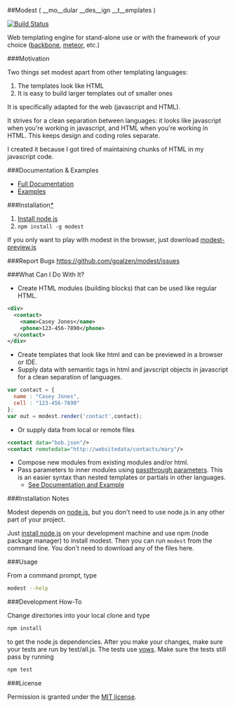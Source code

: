 ##Modest 
( __mo__dular __des__ign __t__emplates )

[![Build Status](https://travis-ci.org/goalzen/modest.png)](https://travis-ci.org/goalzen/modest)

Web templating engine for stand-alone use or with the framework of your choice ([backbone](https://github.com/documentcloud/backbone), [meteor](https://github.com/meteor/meteor), etc.)

###Motivation

Two things set modest apart from other templating languages:

1.  The templates look like HTML
2.  It is easy to build larger templates out of smaller ones

It is specifically adapted for the web (javascript and HTML).

It strives for a clean separation between languages:  it looks like javascript when you're working in javascript, and HTML when you're working in HTML.  This keeps design and coding roles separate.

I created it because I got tired of maintaining chunks of HTML in my javascript code.

###Documentation & Examples
* [Full Documentation](https://github.com/goalzen/modest/wiki/Documentation)
* [Examples](https://github.com/goalzen/modest/wiki/Examples)

###Installation[_*_](#installation-notes)

1. [Install node.js](http://nodejs.org/#download)
2. ``npm install -g modest``

If you only want to play with modest in the browser, just download [modest-preview.js](https://raw.github.com/goalzen/modest/master/lib/modest-preview.js)

###Report Bugs
https://github.com/goalzen/modest/issues

###What Can I Do With It?
* Create HTML modules (building blocks) that can be used like regular HTML.

```xml
<div>
  <contact>
    <name>Casey Jones</name>
    <phone>123-456-7890</phone>
  </contact>
</div>
```
* Create templates that look like html and can be previewed in a browser or IDE.
* Supply data with semantic tags in html and javscript objects in javascript for a clean separation of languages.

```javascript
var contact = {
  name : "Casey Jones",
  cell : "123-456-7890"
};
var out = modest.render('contact',contact);
```
* Or supply data from local or remote files

```xml
<contact data="bob.json"/>
<contact remotedata="http://websitedata/contacts/mary"/>
```
* Compose new modules from existing modules and/or html.
* Pass parameters to inner modules using [passthrough parameters](https://github.com/goalzen/modest/wiki/Documentation#wiki-passthrough-parameters).
This is an easier syntax than nested templates or partials in other languages.
  * [See Documentation and Example](https://github.com/goalzen/modest/wiki/Documentation#wiki-passthrough-parameters)

###Installation Notes<a id="installation-notes"/>

Modest depends on [node.js](https://github.com/joyent/node), but you don't need to use node.js in any other part of your project. 

Just [install node.js](http://nodejs.org/#download) on your development machine and use npm (node package manager) to install modest.
Then you can run ``modest`` from the command line.
You don't need to download any of the files here.

###Usage

From a command prompt, type
```bash
modest --help
```

###Development How-To

Change directories into your local clone and type
```bash
npm install
```
to get the node.js dependencies.  After you make your changes, make sure your tests are run by test/all.js.  The tests use [vows](http://vowsjs.org).  Make sure the tests still pass by running
```bash
npm test
```

###License

Permission is granted under the [MIT license](https://github.com/goalzen/modest/blob/master/LICENSE-MIT).

